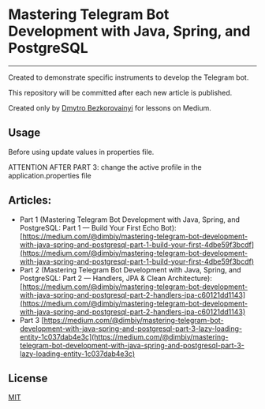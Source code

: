 # Mastering Telegram Bot Development with Java, Spring, and PostgreSQL

---

Created to demonstrate specific instruments to develop the Telegram bot.

This repository will be committed after each new article is published.

Created only by [Dmytro Bezkorovainyi](https://www.linkedin.com/in/dmytrobezkorovainyi/) for lessons on Medium.

## Usage

Before using update values in properties file.

ATTENTION AFTER PART 3: change the active profile in the application.properties file

## Articles:

- Part 1 (Mastering Telegram Bot Development with Java, Spring, and PostgreSQL: Part 1 — Build Your First Echo Bot): [https://medium.com/@dimbiy/mastering-telegram-bot-development-with-java-spring-and-postgresql-part-1-build-your-first-4dbe59f3bcdf](https://medium.com/@dimbiy/mastering-telegram-bot-development-with-java-spring-and-postgresql-part-1-build-your-first-4dbe59f3bcdf)
- Part 2 (Mastering Telegram Bot Development with Java, Spring, and PostgreSQL: Part 2 — Handlers, JPA & Clean Architecture): [https://medium.com/@dimbiy/mastering-telegram-bot-development-with-java-spring-and-postgresql-part-2-handlers-jpa-c60121dd1143](https://medium.com/@dimbiy/mastering-telegram-bot-development-with-java-spring-and-postgresql-part-2-handlers-jpa-c60121dd1143)
- Part 3 [https://medium.com/@dimbiy/mastering-telegram-bot-development-with-java-spring-and-postgresql-part-3-lazy-loading-entity-1c037dab4e3c](https://medium.com/@dimbiy/mastering-telegram-bot-development-with-java-spring-and-postgresql-part-3-lazy-loading-entity-1c037dab4e3c)


## License

[MIT](https://choosealicense.com/licenses/mit/)
